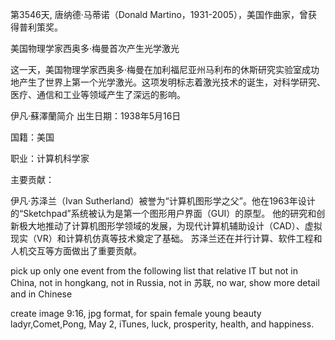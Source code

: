 第3546天, 唐纳德·马蒂诺（Donald Martino，1931-2005），美国作曲家，曾获得普利策奖。


美国物理学家西奥多·梅曼首次产生光学激光

这一天，美国物理学家西奥多·梅曼在加利福尼亚州马利布的休斯研究实验室成功地产生了世界上第一个光学激光。这项发明标志着激光技术的诞生，对科学研究、医疗、通信和工业等领域产生了深远的影响。


伊凡·蘇澤蘭简介
出生日期：1938年5月16日

国籍：美国

职业：计算机科学家

主要贡献：

伊凡·苏泽兰（Ivan Sutherland）被誉为“计算机图形学之父”。他在1963年设计的“Sketchpad”系统被认为是第一个图形用户界面（GUI）的原型。
他的研究和创新极大地推动了计算机图形学领域的发展，为现代计算机辅助设计（CAD）、虚拟现实（VR）和计算机仿真等技术奠定了基础。
苏泽兰还在并行计算、软件工程和人机交互等方面做出了重要贡献。

pick up  only one event  from the following list that relative IT but not in China, not in hongkang, not in Russia, not in 苏联, no war, show more detail and in Chinese 

create image 9:16, jpg format, for spain female young beauty ladyr,Comet,Pong, May 2, iTunes, luck, prosperity, health, and happiness.